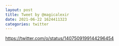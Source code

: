 ```yaml
--- 
layout: post 
title: Tweet by @magicalexir 
date: 2021-06-22 1624411323 
categories: twitter 
--- 
```

https://twitter.com/o/status/1407509199144296454